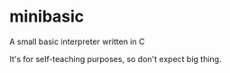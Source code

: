 # minibasic
A small basic interpreter written in C

It's for self-teaching purposes, so don't expect big thing.
